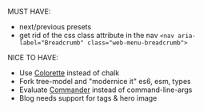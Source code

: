 MUST HAVE:

- next/previous presets
- get rid of the css class attribute in the nav `<nav aria-label="Breadcrumb" class="web-menu-breadcrumb">`

NICE TO HAVE:

- Use [Colorette](https://www.npmjs.com/package/colorette) instead of chalk
- Fork tree-model and "modernice it" es6, esm, types
- Evaluate [Commander](https://www.npmjs.com/package/commander) instead of command-line-args
- Blog needs support for tags & hero image
